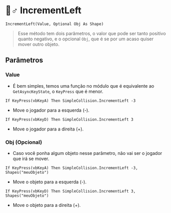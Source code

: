 # 🏃♂ IncrementLeft

```vba
IncrementLeft(Value, Optional Obj As Shape)
```

> Esse método tem dois parâmetros, o valor que pode ser tanto positivo quanto negativo, e o opcional `Obj`, que é se por um acaso quiser mover outro objeto.

## Parâmetros

### Value

* É bem simples, temos uma função no módulo que é equivalente ao `GetAsyncKeyState`, o `KeyPress` que é menor.

```vba
If KeyPress(vbKeyA) Then SimpleCollision.IncrementLeft -3
```

* Move o jogador para a esquerda (-).

```vba
If KeyPress(vbKeyD) Then SimpleCollision.IncrementLeft 3
```

* Move o jogador para a direita (+).

### Obj (Opcional)

* Caso você ponha algum objeto nesse parâmetro, não vai ser o jogador que irá se mover.

```vba
If KeyPress(vbKeyA) Then SimpleCollision.IncrementLeft -3, Shapes("meuObjeto")
```

* Move o objeto para a esquerda (-).

```vba
If KeyPress(vbKeyD) Then SimpleCollision.IncrementLeft 3, Shapes("meuObjeto")
```

* Move o objeto para a direita (+).
